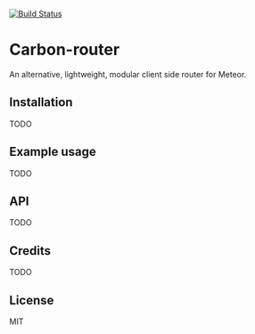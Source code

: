 [![Build Status](https://secure.travis-ci.org/gfk-ba/carbon-router.png)](http://travis-ci.org/gfk-ba/carbon-router)

# Carbon-router

An alternative, lightweight, modular client side router for Meteor.


## Installation

TODO


## Example usage

TODO


## API

TODO


## Credits

TODO


## License

MIT


